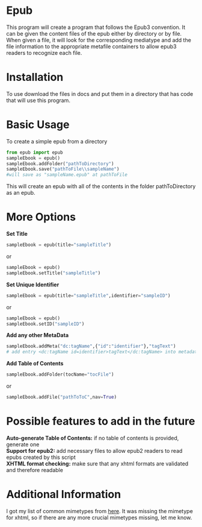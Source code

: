 # Epub
This program will create a program that follows the Epub3 convention.  It can be given the content files of the epub either by directory or by file.  When given a file, it will look for the corresponding mediatype and add the file information to the appropriate metafile containers to allow epub3 readers to recognize each file.  

# Installation
To use download the files in docs and put them in a directory that has code that will use this program.

# Basic Usage
To create a simple epub from a directory

```python
from epub import epub
sampleEbook = epub()
sampleEbook.addFolder("pathToDirectory")
sampleEbook.save("pathToFile\\sampleName")
#will save as "sampleName.epub" at pathToFile
```
This will create an epub with all of the contents in the folder pathToDirectory as an epub.  

# More Options

**Set Title**
```python
sampleEbook = epub(title="sampleTitle")
```
or
```python
sampleEbook = epub()
sampleEbook.setTitle("sampleTitle")
```

**Set Unique Identifier**
```python
sampleEbook = epub(title="sampleTitle",identifier="sampleID")
```
or
```python
sampleEbook = epub()
sampleEbook.setID("sampleID")
```

**Add any other MetaData**
```python
sampleEbook.addMeta("dc:tagName",{"id":"identifier"},"tagText")
# add entry <dc:tagName id=identifier>tagText</dc:tagName> into metadata element of content.opf
```

**Add Table of Contents**
```python
sampleEbook.addFolder(tocName="tocFile")
```
or
```python
sampleEbook.addFile("pathToToC",nav=True)
```

# Possible features to add in the future
**Auto-generate Table of Contents:** if no table of contents is provided, generate one  
**Support for epub2:** add necessary files to allow epub2 readers to read epubs created by this script  
**XHTML format checking:** make sure that any xhtml formats are validated and therefore readable  

# Additional Information
I got my list of common mimetypes from [here](http://hul.harvard.edu/ois/////systems/wax/wax-public-help/mimetypes.htm).  It was missing the mimetype for xhtml, so if there are any more crucial mimetypes missing, let me know.
